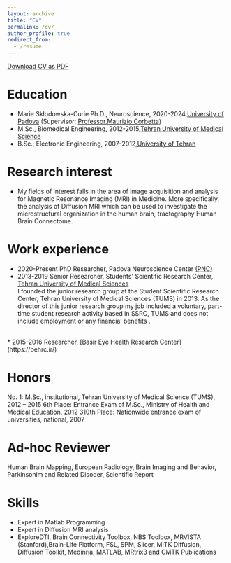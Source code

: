 ```yaml
---
layout: archive
title: "CV"
permalink: /cv/
author_profile: true
redirect_from:
  - /resume
---
```

[Download CV as PDF](/blob/master/_pages/MohammadHadiAarabi.pdf)

Education
======
* Marie Skłodowska-Curie Ph.D., Neuroscience, 2020-2024,[University of Padova](https://www.unipd.it/en/)
(Supervisor: [Professor.Maurizio Corbetta](https://pnc.unipd.it/corbetta-maurizio/))
* M.Sc., Biomedical Engineering, 2012-2015,[Tehran University of Medical Science](https://en.tums.ac.ir/en)
* B.Sc., Electronic Engineering, 2007-2012,[University of Tehran](https://ut.ac.ir/en)

Research interest
======
* My fields of interest falls in the area of image acquisition and analysis for Magnetic Resonance Imaging (MRI) in Medicine.
More specifically, the analysis of Diffusion MRI which can be used to investigate the microstructural organization in the human brain, tractography Human Brain Connectome.

Work experience
======
* 2020-Present PhD Researcher, Padova Neuroscience Center [(PNC)](https://pnc.unipd.it/)
* 2013-2019 Senior Researcher, Students' Scientific Research Center, [Tehran University of Medical Sciences](https://en.tums.ac.ir/en) <br />
I founded the junior research group at the Student Scientific Research Center, Tehran University of Medical Sciences (TUMS) in 2013. As the director of this junior research group my job included a voluntary, part-time student research activity based in SSRC, TUMS and does not include employment or any financial benefits . <br />
<br />
* 2015-2016 Researcher, [Basir Eye Health Research Center](https://behrc.ir/)

Honors
======

No. 1: M.Sc., institutional, Tehran University of Medical Science (TUMS), 2012 – 2015 6th Place: Entrance Exam of M.Sc., Ministry of Health and Medical Education, 2012 310th Place: Nationwide entrance exam of universities, national, 2007

Ad-hoc Reviewer
======

Human Brain Mapping, European Radiology, Brain Imaging and Behavior, Parkinsonim and Related Disoder, Scientific Report

Skills
======
* Expert in Matlab Programming
* Expert in Diffusion MRI analysis
* ExploreDTI, Brain Connectivity Toolbox, NBS Toolbox, MRVISTA (Stanford),Brain-Life Platform, FSL, SPM, Slicer, MITK Diffusion, Diffusion Toolkit, Medinria, MATLAB, MRtrix3 and CMTK 
Publications
